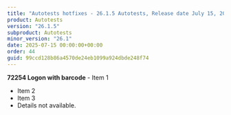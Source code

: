 ```yaml
---
title: "Autotests hotfixes - 26.1.5 Autotests, Release date July 15, 2025 - Hotfixes"
product: Autotests
version: "26.1.5"
subproduct: Autotests
minor_version: "26.1"
date: 2025-07-15 00:00:00+00:00
order: 44
guid: 99ccd128b86a4570de24eb1099a924dbde248f74
---
```


**72254 Logon with barcode** - Item 1- Item 2- Item 3- Details not available.
